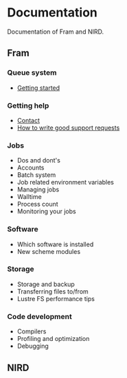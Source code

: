 # Documentation

Documentation of Fram and NIRD.

## Fram

### Queue system

* [Getting started](slurm/slurm_introduction.md)
 
### Getting help
* [Contact](support/contact.md)
* [How to write good support requests](support/how_to_write_good_support_requests.md)

### Jobs
* Dos and dont's
* Accounts
* Batch system
* Job related environment variables
* Managing jobs
* Walltime
* Process count
* Monitoring your jobs

### Software
* Which software is installed
* New scheme modules

### Storage
* Storage and backup
* Transferring files to/from
* Lustre FS performance tips

### Code development
* Compilers
* Profiling and optimization
* Debugging

## NIRD

